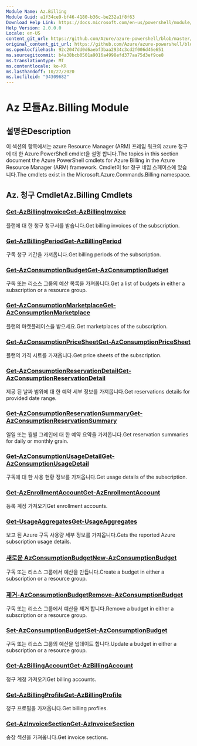 ```yaml
---
Module Name: Az.Billing
Module Guid: a1f34ce9-bf46-4180-b36c-be232a1f8f63
Download Help Link: https://docs.microsoft.com/en-us/powershell/module/az.billing
Help Version: 2.0.0.0
Locale: en-US
content_git_url: https://github.com/Azure/azure-powershell/blob/master/src/Billing/Billing/help/Az.Billing.md
original_content_git_url: https://github.com/Azure/azure-powershell/blob/master/src/Billing/Billing/help/Az.Billing.md
ms.openlocfilehash: 92c2047dd0d6aebf3baa2934c3cd2f006d46e651
ms.sourcegitcommit: b4a38bcb0501a9016a4998efd377aa75d3ef9ce8
ms.translationtype: MT
ms.contentlocale: ko-KR
ms.lasthandoff: 10/27/2020
ms.locfileid: "94309682"
---
```

# <span data-ttu-id="89805-101">Az 모듈</span><span class="sxs-lookup"><span data-stu-id="89805-101">Az.Billing Module</span></span>
## <span data-ttu-id="89805-102">설명은</span><span class="sxs-lookup"><span data-stu-id="89805-102">Description</span></span>
<span data-ttu-id="89805-103">이 섹션의 항목에서는 azure Resource Manager (ARM) 프레임 워크의 azure 청구에 대 한 Azure PowerShell cmdlet을 설명 합니다.</span><span class="sxs-lookup"><span data-stu-id="89805-103">The topics in this section document the Azure PowerShell cmdlets for Azure Billing in the Azure Resource Manager (ARM) framework.</span></span> <span data-ttu-id="89805-104">Cmdlet이 for 청구 네임 스페이스에 있습니다.</span><span class="sxs-lookup"><span data-stu-id="89805-104">The cmdlets exist in the Microsoft.Azure.Commands.Billing namespace.</span></span>

## <span data-ttu-id="89805-105">Az. 청구 Cmdlet</span><span class="sxs-lookup"><span data-stu-id="89805-105">Az.Billing Cmdlets</span></span>
### [<span data-ttu-id="89805-106">Get-AzBillingInvoice</span><span class="sxs-lookup"><span data-stu-id="89805-106">Get-AzBillingInvoice</span></span>](Get-AzBillingInvoice.md)
<span data-ttu-id="89805-107">플랜에 대 한 청구 청구서를 받습니다.</span><span class="sxs-lookup"><span data-stu-id="89805-107">Get billing invoices of the subscription.</span></span>

### [<span data-ttu-id="89805-108">Get-AzBillingPeriod</span><span class="sxs-lookup"><span data-stu-id="89805-108">Get-AzBillingPeriod</span></span>](Get-AzBillingPeriod.md)
<span data-ttu-id="89805-109">구독 청구 기간을 가져옵니다.</span><span class="sxs-lookup"><span data-stu-id="89805-109">Get billing periods of the subscription.</span></span>

### [<span data-ttu-id="89805-110">Get-AzConsumptionBudget</span><span class="sxs-lookup"><span data-stu-id="89805-110">Get-AzConsumptionBudget</span></span>](Get-AzConsumptionBudget.md)
<span data-ttu-id="89805-111">구독 또는 리소스 그룹의 예산 목록을 가져옵니다.</span><span class="sxs-lookup"><span data-stu-id="89805-111">Get a list of budgets in either a subscription or a resource group.</span></span>

### [<span data-ttu-id="89805-112">Get-AzConsumptionMarketplace</span><span class="sxs-lookup"><span data-stu-id="89805-112">Get-AzConsumptionMarketplace</span></span>](Get-AzConsumptionMarketplace.md)
<span data-ttu-id="89805-113">플랜의 마켓플레이스을 받으세요.</span><span class="sxs-lookup"><span data-stu-id="89805-113">Get marketplaces of the subscription.</span></span>

### [<span data-ttu-id="89805-114">Get-AzConsumptionPriceSheet</span><span class="sxs-lookup"><span data-stu-id="89805-114">Get-AzConsumptionPriceSheet</span></span>](Get-AzConsumptionPriceSheet.md)
<span data-ttu-id="89805-115">플랜의 가격 시트를 가져옵니다.</span><span class="sxs-lookup"><span data-stu-id="89805-115">Get price sheets of the subscription.</span></span>

### [<span data-ttu-id="89805-116">Get-AzConsumptionReservationDetail</span><span class="sxs-lookup"><span data-stu-id="89805-116">Get-AzConsumptionReservationDetail</span></span>](Get-AzConsumptionReservationDetail.md)
<span data-ttu-id="89805-117">제공 된 날짜 범위에 대 한 예약 세부 정보를 가져옵니다.</span><span class="sxs-lookup"><span data-stu-id="89805-117">Get reservations details for provided date range.</span></span>

### [<span data-ttu-id="89805-118">Get-AzConsumptionReservationSummary</span><span class="sxs-lookup"><span data-stu-id="89805-118">Get-AzConsumptionReservationSummary</span></span>](Get-AzConsumptionReservationSummary.md)
<span data-ttu-id="89805-119">일일 또는 월별 그레인에 대 한 예약 요약을 가져옵니다.</span><span class="sxs-lookup"><span data-stu-id="89805-119">Get reservation summaries for daily or monthly grain.</span></span>

### [<span data-ttu-id="89805-120">Get-AzConsumptionUsageDetail</span><span class="sxs-lookup"><span data-stu-id="89805-120">Get-AzConsumptionUsageDetail</span></span>](Get-AzConsumptionUsageDetail.md)
<span data-ttu-id="89805-121">구독에 대 한 사용 현황 정보를 가져옵니다.</span><span class="sxs-lookup"><span data-stu-id="89805-121">Get usage details of the subscription.</span></span>

### [<span data-ttu-id="89805-122">Get-AzEnrollmentAccount</span><span class="sxs-lookup"><span data-stu-id="89805-122">Get-AzEnrollmentAccount</span></span>](Get-AzEnrollmentAccount.md)
<span data-ttu-id="89805-123">등록 계정 가져오기</span><span class="sxs-lookup"><span data-stu-id="89805-123">Get enrollment accounts.</span></span>

### [<span data-ttu-id="89805-124">Get-UsageAggregates</span><span class="sxs-lookup"><span data-stu-id="89805-124">Get-UsageAggregates</span></span>](Get-UsageAggregates.md)
<span data-ttu-id="89805-125">보고 된 Azure 구독 사용량 세부 정보를 가져옵니다.</span><span class="sxs-lookup"><span data-stu-id="89805-125">Gets the reported Azure subscription usage details.</span></span>

### [<span data-ttu-id="89805-126">새로운 AzConsumptionBudget</span><span class="sxs-lookup"><span data-stu-id="89805-126">New-AzConsumptionBudget</span></span>](New-AzConsumptionBudget.md)
<span data-ttu-id="89805-127">구독 또는 리소스 그룹에서 예산을 만듭니다.</span><span class="sxs-lookup"><span data-stu-id="89805-127">Create a budget in either a subscription or a resource group.</span></span>

### [<span data-ttu-id="89805-128">제거-AzConsumptionBudget</span><span class="sxs-lookup"><span data-stu-id="89805-128">Remove-AzConsumptionBudget</span></span>](Remove-AzConsumptionBudget.md)
<span data-ttu-id="89805-129">구독 또는 리소스 그룹에서 예산을 제거 합니다.</span><span class="sxs-lookup"><span data-stu-id="89805-129">Remove a budget in either a subscription or a resource group.</span></span>

### [<span data-ttu-id="89805-130">Set-AzConsumptionBudget</span><span class="sxs-lookup"><span data-stu-id="89805-130">Set-AzConsumptionBudget</span></span>](Set-AzConsumptionBudget.md)
<span data-ttu-id="89805-131">구독 또는 리소스 그룹의 예산을 업데이트 합니다.</span><span class="sxs-lookup"><span data-stu-id="89805-131">Update a budget in either a subscription or a resource group.</span></span>

### [<span data-ttu-id="89805-132">Get-AzBillingAccount</span><span class="sxs-lookup"><span data-stu-id="89805-132">Get-AzBillingAccount</span></span>](Get-AzBillingAccount.md)
<span data-ttu-id="89805-133">청구 계정 가져오기</span><span class="sxs-lookup"><span data-stu-id="89805-133">Get billing accounts.</span></span>

### [<span data-ttu-id="89805-134">Get-AzBillingProfile</span><span class="sxs-lookup"><span data-stu-id="89805-134">Get-AzBillingProfile</span></span>](Get-AzBillingProfile.md)
<span data-ttu-id="89805-135">청구 프로필을 가져옵니다.</span><span class="sxs-lookup"><span data-stu-id="89805-135">Get billing profiles.</span></span>

### [<span data-ttu-id="89805-136">Get-AzInvoiceSection</span><span class="sxs-lookup"><span data-stu-id="89805-136">Get-AzInvoiceSection</span></span>](Get-AzInvoiceSection.md)
<span data-ttu-id="89805-137">송장 섹션을 가져옵니다.</span><span class="sxs-lookup"><span data-stu-id="89805-137">Get invoice sections.</span></span>

